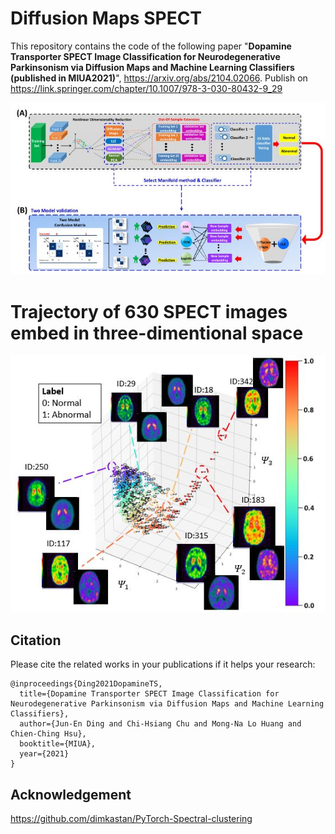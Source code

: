 # Diffusion Maps SPECT

This repository contains the code of the following paper "**Dopamine Transporter SPECT Image Classification for Neurodegenerative Parkinsonism via Diffusion Maps and Machine Learning Classifiers (published in MIUA2021)**", https://arxiv.org/abs/2104.02066. Publish on https://link.springer.com/chapter/10.1007/978-3-030-80432-9_29


![](./framwork.JPG)



# Trajectory of 630 SPECT images embed in three-dimentional space
![](./image_embedding.JPG)





## Citation

Please cite the related works in your publications if it helps your research:
```
@inproceedings{Ding2021DopamineTS,
  title={Dopamine Transporter SPECT Image Classification for Neurodegenerative Parkinsonism via Diffusion Maps and Machine Learning Classifiers},
  author={Jun-En Ding and Chi-Hsiang Chu and Mong-Na Lo Huang and Chien-Ching Hsu},
  booktitle={MIUA},
  year={2021}
}

```

## Acknowledgement
https://github.com/dimkastan/PyTorch-Spectral-clustering
